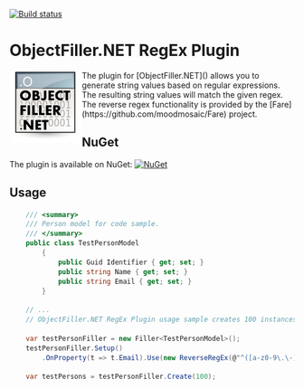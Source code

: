 [![Build status](https://ci.appveyor.com/api/projects/status/agpo7c366s6e449n?svg=true)](https://ci.appveyor.com/project/Lichtel/objectfiller-net-reverseregex)

# ObjectFiller.NET RegEx Plugin

<img align="left" src="https://raw.githubusercontent.com/Lichtel/ObjectFiller.NET-RegExPlugin/master/logo.png" alt="Logo" />
The plugin for [ObjectFiller.NET]() allows you to generate string values based on regular expressions. The resulting string values will match the given regex. The reverse regex functionality is provided by the [Fare](https://github.com/moodmosaic/Fare) project.

## NuGet

The plugin is available on NuGet:
[![NuGet](https://img.shields.io/nuget/v/Tynamix.ObjectFiller.RegEx.svg)](https://www.nuget.org/packages/Tynamix.ObjectFiller.RegEx/)

## Usage

```csharp
    /// <summary>
    /// Person model for code sample.
    /// </summary>
    public class TestPersonModel
        {
            public Guid Identifier { get; set; }
            public string Name { get; set; }
            public string Email { get; set; }
        }

    // ...
    // ObjectFiller.NET RegEx Plugin usage sample creates 100 instances with pattern-matching email adresses.

    var testPersonFiller = new Filler<TestPersonModel>();
    testPersonFiller.Setup()
        .OnProperty(t => t.Email).Use(new ReverseRegEx(@"^([a-z0-9\.\-]+)@([a-z0-9\-]+)((\.([a-z]){2,3})+)$"));

    var testPersons = testPersonFiller.Create(100);
```